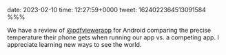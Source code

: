 date: 2023-02-10
time: 12:27:59+0000
tweet: 1624022364513091584
%%%

We have a review of [@pdfviewerapp](https://twitter.com/pdfviewerapp) for Android comparing the precise temperature their phone gets when running our app vs. a competing app. I appreciate learning new ways to see the world.
